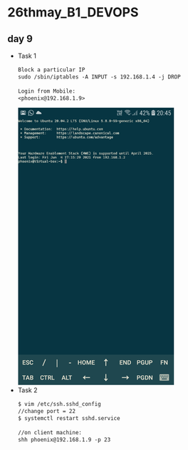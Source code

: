 # 26thmay_B1_DEVOPS
## day 9
- Task 1
  ```
  Block a particular IP
  sudo /sbin/iptables -A INPUT -s 192.168.1.4 -j DROP
  
  Login from Mobile:
  <phoenix@192.168.1.9>
  ```
  <img src='Mobile terminal.jpeg' width='350' heidht='600'>
- Task 2
  ```
  $ vim /etc/ssh.sshd_config
  //change port = 22
  $ systemctl restart sshd.service

  //on client machine:
  shh phoenix@192.168.1.9 -p 23
  ```
  
